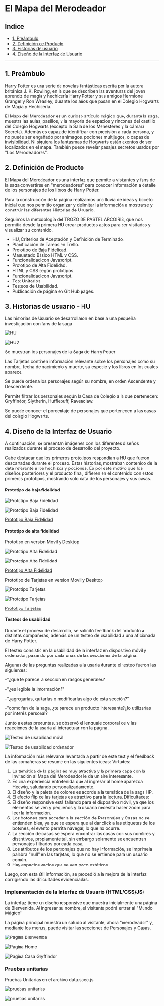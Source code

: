 # El Mapa del Merodeador

## Índice

* [1. Preámbulo](#1-preámbulo)
* [2. Definición de Producto](#2-definición-de-producto)
* [3. Historias de usuario](#3-historias-de-usuario)
* [4. Diseño de la Interfaz de Usuario](#4-diseño-de-la-interfaz-de-usuario)


***

## 1. Preámbulo

Harry Potter es una serie de novelas fantásticas escrita por la autora británica J. K. Rowling, en la que se describen las aventuras del joven aprendiz de magia y hechicería Harry Potter y sus amigos Hermione Granger y Ron Weasley, durante los años que pasan en el Colegio Hogwarts de Magia y Hechicería. 

El Mapa del Merodeador es un curioso artículo mágico que, durante la saga, muestra las aulas, pasillos, y la mayoria de espacios y rincones del castillo del Colegio Hogwarts (excepto la Sala de los Menesteres y la cámara Secreta). Además es capaz de identificar con precisión a cada persona, y no puede ser engañado por animagos, pociones multijugos, o capas de invisibilidad. Ni siquiera los fantasmas de Hogwarts están exentos de ser localizados en el mapa. También puede revelar pasajes secretos usados por "Los Merodeadores".


## 2. Definición de Producto

El Mapa del Merodeador es una interfaz que permite a visitantes y fans de la saga convertirse en "merodeadores" para conocer información a detalle de los personajes de los libros de Harry Potter.
 
Para la construcción de la página  realizamos una lluvia de ideas y boceto inicial que nos permitio organizar y delimitar la información a mostrarse y construir las diferentes Historias de Usuario. 

Seguimos la metodología del TROZO DE PASTEL ARCOIRIS, que nos permitio desde la primera HU crear productos aptos para ser visitados y visualizar su contenido. 

* HU, Criterios de Aceptación y Definición de Terminado.
* Planificación de Tareas en Trello.
* Prototipo de Baja Fidelidad.
* Maquetado Básico HTML y CSS.
* Funcionalidad con Javascript.
* Prototipo de Alta Fidelidad.
* HTML y CSS según prototipos.
* Funcionalidad con Javascript.
* Test Unitarios.
* Testeos de Usabilidad.
* Publicación de página en Git Hub pages.


## 3. Historias de usuario - HU

Las historias de Usuario se desarrollaron en base a una pequeña investigación con fans de la saga

![HU](./src/imagenes/HU.jpg)

![HU2](./src/imagenes/HU2.jpg)

Se muestran los personajes de la Saga de Harry Potter

Las Tarjetas continen información relevante sobre los personajes como su nombre, fecha de nacimiento y muerte, su especie y los libros en los cuales aparece.

Se puede ordena los personajes según su nombre, en orden Ascendente y Descendente.

Permite filtrar los personajes según la Casa de Colegio a la que pertenecen: Gryffindor, Slytherin, Hufflepuff, Ravenclaw.

Se puede conocer el porcentaje de personajes que pertenecen a las casas del colegio Hogwarts.


## 4. Diseño de la Interfaz de Usuario

A continuación, se presentan imágenes con los diferentes diseños realizados durante el proceso de desarrollo del proyecto.

Cabe destacar que los primeros prototipos respondían a HU que fueron descartadas durante el proceso. Estas historias, mostraban contenido de la data referente a los hechizos y pociones. Es por este motivo que los diseños posteriores y el producto final, difieren en el contenido con estos primeros prototipos, mostrando solo data de los personajes y sus casas.


#### Prototipo de baja fidelidad

![Prototipo Baja Fidelidad](./src/imagenes/historia0.png)

![Prototipo Baja Fidelidad](./src/imagenes/prototipo1.jpg)

[Prototipo Baja Fidelidad](https://www.figma.com/file/jpt5p67fjWUPTB9l9twJeF/Untitled?node-id=0%3A1&t=qHBDVehVx1wSBOnf-3)


#### Prototipo de alta fidelidad

Prototipo en version Movil y Desktop

![Prototipo Alta Fidelidad](./src/imagenes/prototipo2.jpg)

![Prototipo Alta Fidelidad](./src/imagenes/prototipo3.jpg)

[Prototipo Alta Fidelidad](https://www.figma.com/file/jpt5p67fjWUPTB9l9twJeF/Untitled?node-id=80%3A6&t=qHBDVehVx1wSBOnf-0)

Prototipo de Tarjetas en version Movil y Desktop

![Prototipo Tarjetas](./src/imagenes/prototipo4.jpg)

![Prototipo Tarjetas](./src/imagenes/prototipo5.jpg)

[Prototipo Tarjetas](https://www.figma.com/file/jpt5p67fjWUPTB9l9twJeF/Untitled?node-id=189%3A10&t=qHBDVehVx1wSBOnf-3)


#### Testeos de usabilidad

Durante el proceso de desarrollo, se solicitó feedback del producto a distintas compañeras, además de un testeo de usabilidad a una aficionada de Harry Potter.

El testeo consistió en la usabilidad de la interfaz en dispositivo móvil y ordenador, pasando por cada unas de las secciones de la página.

Algunas de las preguntas realizadas a la usaria durante el testeo fueron las siguientes:

-"¿qué te parece la sección en rasgos generales?

-"¿es legible la información?"

-"¿agregarías, quitarías o modificarías algo de esta sección?"

-"como fan de la saga, ¿te parece un producto interesante?¿lo utilizarías por interés personal?

Junto a estas preguntas, se observó el lenguaje corporal de y las reacciones de la usaria al interactuar con la página. 


![Testeo de usabilidad móvil](./src/imagenes/tu-movil.png)

![Testeo de usabilidad ordenador](./src/imagenes/tu-ordenador.png)

La información más relevante levantada a partir de este test y el feedback de las comañeras se resume en las siguientes ideas:
Virtudes:
1. La temática de la página es muy atractiva y la primera capa con la invitación al Mapa del Merodeador le da un aire interesante.
2. Es una experiencia entretenida que al ingresar al home aparezca Hedwig, saludando personalizadamente.
3. El diseño y la paleta de colores es acorde a la temática de la saga HP.
4. El efecto flip de las tarjetas es atractivo para la lectura.
Dificultades:
1. El diseño responsive está fallando para el dispositivo móvil, ya que los elementos se ven y pequeños y la usuaria necesita hacer zoom para leer la información.
2. Los botones para acceder a la sección de Personajes y Casas no se entienden bien, ya que se espera que al dar click a las etiquetas de los botones, el evento permita navegar, lo que no ocurre.
3. La sección de casas se espera encontrar las casas con sus nombres y distintivos, propiamente tal, sin embargo solamente se encuentran personajes filtrados por cada casa.
4. Los atributos de los personajes que no hay información, se imprimela palabra "null" en las tarjetas, lo que no se entiende para un usuario común.
5. Hay espacios vacíos que se ven poco estéticos.

Luego, con esta útil información, se procedió a la mejora de la interfaz corrigiendo las dificultades evidenciadas.


### Implementación de la Interfaz de Usuario (HTML/CSS/JS)

La interfaz tiene un diseño responsive que muestra inicialmente una página de Bienvenida. Al ingresar su nombre, el visitante podrá entrar al "Mundo Mágico"

La página principal muestra un saludo al visitante, ahora "merodeador" y, mediante los menus, puede visitar las secciones de Personajes y Casas.

![Pagina Bienvenida](./src/imagenes/pagina%201.jpg)

![Pagina Home](./src/imagenes/pagina%202.jpg)

![Pagina Casa Gryffindor](./src/imagenes/pagina%203.jpg)

### Pruebas unitarias

Pruebas Unitarias en el archivo  data.spec.js

![pruebas unitarias](./src/imagenes/testPruebasUnitarias.jpg)

![pruebas unitarias](./src/imagenes/pruebasUnitarias.jpg)
